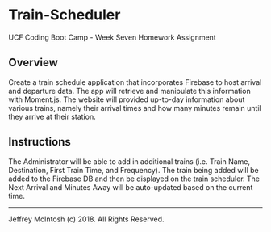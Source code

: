 # Train-Scheduler

UCF Coding Boot Camp - Week Seven Homework Assignment

## Overview
Create a train schedule application that incorporates Firebase to host arrival and departure data.  The app will retrieve and manipulate this information with Moment.js.  The website will provided up-to-day information about various trains, namely their arrival times and how many minutes remain until they arrive at their station.


## Instructions
The Administrator will be able to add in additional trains (i.e. Train Name, Destination, First Train Time, and Frequency).  The train being added will be added to the Firebase DB and then be displayed on the train scheduler.  The Next Arrival and Minutes Away will be auto-updated based on the current time.



---
Jeffrey McIntosh (c) 2018.  All Rights Reserved.